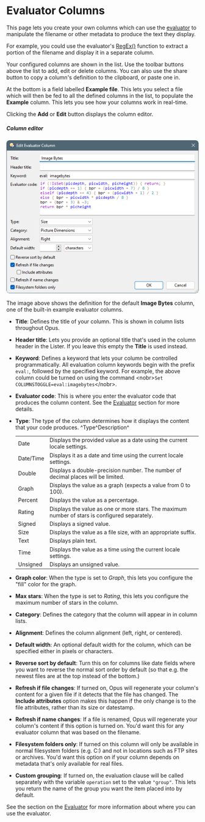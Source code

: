 # Evaluator Columns

This page lets you create your own columns which can use the [evaluator](/Manual/evaluator/RAEDME.md) to manipulate the filename or other metadata to produce the text they display.

For example, you could use the evaluator's [RegEx()](/Manual/reference/evaluator/regex.md) function to extract a portion of the filename and display it in a separate column.

Your configured columns are shown in the list. Use the toolbar buttons above the list to add, edit or delete columns. You can also use the share button to copy a column's definition to the clipboard, or paste one in.

At the bottom is a field labelled **Example file**. This lets you select a file which will then be fed to all the defined columns in the list, to populate the **Example** column. This lets you see how your columns work in real-time.

Clicking the **Add** or **Edit** button displays the column editor.

##### Column editor

![evalcolumn_editor.png](/Manual/images/media/13/evalcolumn_editor.png)

The image above shows the definition for the default **Image Bytes** column, one of the built-in example evaluator columns.

- **Title**: Defines the title of your column. This is shown in column lists throughout Opus.
- **Header title**: Lets you provide an optional title that's used in the column header in the Lister. If you leave this empty the **Title** is used instead.
- **Keyword**: Defines a keyword that lets your column be controlled programmatically. All evaluation column keywords begin with the prefix `eval:`, followed by the specified keyword. For example, the above column could be turned on using the command \<nobr\>`Set COLUMNSTOGGLE=eval:imagebytes`\</nobr\>.
- **Evaluator code**: This is where you enter the evaluator code that produces the column content. See the [Evaluator](/Manual/evaluator/applicable_contexts/evaluator_columns.md) section for more details.
- **Type**: The type of the column determines how it displays the content that your code produces.
  ^Type^Description^

  |           |                                                                                                |
  |-----------|------------------------------------------------------------------------------------------------|
  | Date      | Displays the provided value as a date using the current locale settings.                       |
  | Date/Time | Displays it as a date and time using the current locale settings.                              |
  | Double    | Displays a double-precision number. The number of decimal places will be limited.              |
  | Graph     | Displays the value as a graph (expects a value from 0 to 100).                                 |
  | Percent   | Displays the value as a percentage.                                                            |
  | Rating    | Displays the value as one or more stars. The maximum number of stars is configured separately. |
  | Signed    | Displays a signed value.                                                                       |
  | Size      | Displays the value as a file size, with an appropriate suffix.                                 |
  | Text      | Displays plain text.                                                                           |
  | Time      | Displays the value as a time using the current locale settings.                                |
  | Unsigned  | Displays an unsigned value.                                                                    |

- **Graph color**: When the type is set to *Graph*, this lets you configure the "fill" color for the graph.
- **Max stars**: When the type is set to *Rating*, this lets you configure the maximum number of stars in the column.
- **Category**: Defines the category that the column will appear in in column lists.
- **Alignment**: Defines the column alignment (left, right, or centered).
- **Default width**: An optional default width for the column, which can be specified either in pixels or characters.
- **Reverse sort by default**: Turn this on for columns like date fields where you want to reverse the normal sort order by default (so that e.g. the newest files are at the top instead of the bottom.)
- **Refresh if file changes**: If turned on, Opus will regenerate your column's content for a given file if it detects that the file has changed. The **Include attributes** option makes this happen if the only change is to the file attributes, rather than its size or datestamp.
- **Refresh if name changes**: If a file is renamed, Opus will regenerate your column's content if this option is turned on. You'd want this for any evaluator column that was based on the filename.
- **Filesystem folders only**: If turned on this column will only be available in normal filesystem folders (e.g. C:) and not in locations such as FTP sites or archives. You'd want this option on if your column depends on metadata that's only available for real files.
- **Custom grouping**: If turned on, the evaluation clause will be called separately with the variable `operation` set to the value `"group"`. This lets you return the name of the group you want the item placed into by default.

See the section on the [Evaluator](/Manual/evaluator/RAEDME.md) for more information about where you can use the evaluator.
